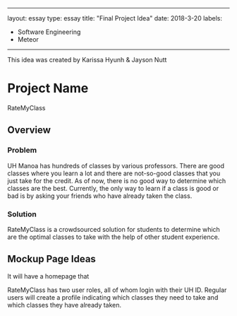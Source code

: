 
---
layout: essay
type: essay
title: "Final Project Idea"
date: 2018-3-20
labels:
  - Software Engineering
  - Meteor
---

This idea was created by Karissa Hyunh & Jayson Nutt


# Project Name
RateMyClass

## Overview

### Problem
UH Manoa has hundreds of classes by various professors. There are good classes where you learn a lot and there are not-so-good classes that you just take for the credit. As of now, there is no good way to determine which classes are the best. Currently, the only way to learn if a class is good or bad is by asking your friends who have already taken the class.

### Solution
RateMyClass is a crowdsourced solution for students to determine which are the optimal classes to take with the help of other student experience. 

## Mockup Page Ideas

It will have a homepage that 

RateMyClass has two user roles, all of whom login with their UH ID. Regular users will create a profile indicating which classes they need to take and which classes they have already taken. 
